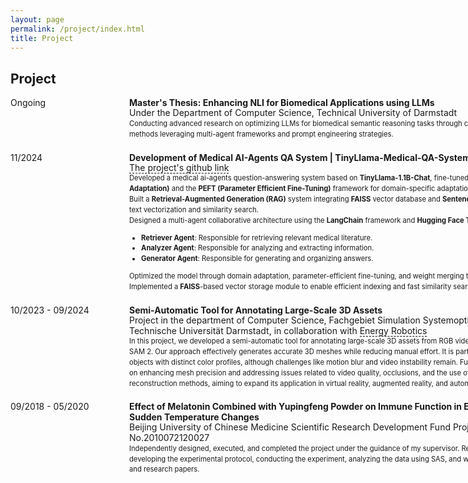 ```yaml
---
layout: page
permalink: /project/index.html
title: Project
---
```


## Project

<style>
  .underline-effect {
    text-decoration: none;
    border-bottom: 1px dashed black;
  }
  .underline-effect:hover {
    border-bottom: 1px solid black;
  }
</style>

<dl>
<dt style="width: 180px; float: left;">Ongoing</dt>
  <dd style="margin-left: 190px; margin-bottom: 20px; max-width: 700px;">
    <span style="display: block; width: 700px; font-weight: bold;">Master's Thesis: Enhancing NLI for Biomedical Applications using LLMs</span>
    <div style="line-height: 1.2;">
      <span style="display: block; width: 700px;">Under the Department of Computer Science, Technical University of Darmstadt</span>
    </div>
    <div style="font-size: 0.8em; line-height: 1.5;">
      <span style="display: block; width: 700px;">Conducting advanced research on optimizing LLMs for biomedical semantic reasoning tasks through cost-efficient and robust methods leveraging multi-agent frameworks and prompt engineering strategies.</span>
    </div>
  </dd>

<dt style="width: 180px; float: left;">11/2024</dt>
  <dd style="margin-left: 190px; margin-bottom: 20px; max-width: 700px;">
    <span style="white-space: nowrap; font-weight: bold;">Development of Medical AI-Agents QA System | TinyLlama-Medical-QA-System</span>
    <div style="line-height: 1.2;">
      <span style="display: block; width: 700px;"> <a href="https://github.com/zkManuel0123/TinyLlama-medical-qa-system" target="_blank" class="underline-effect">The project's github link</a></span>
    </div>
    <div style="font-size: 0.8em; line-height: 1.5;">
    <span style="display: block; width: 700px;">
        Developed a medical ai-agents question-answering system based on <strong>TinyLlama-1.1B-Chat</strong>,
        fine-tuned using <strong>LoRA (Low-Rank Adaptation)</strong> and the <strong>PEFT (Parameter Efficient Fine-Tuning)</strong> framework for domain-specific adaptation.<br>
        Built a <strong>Retrieval-Augmented Generation (RAG)</strong> system integrating <strong>FAISS</strong> vector database and <strong>Sentence Transformers</strong> for efficient text vectorization and similarity search.<br>
        Designed a multi-agent collaborative architecture using the <strong>LangChain</strong> framework and <strong>Hugging Face Transformers</strong> library:<br>
        <ul>
            <li><strong>Retriever Agent</strong>: Responsible for retrieving relevant medical literature.</li>
            <li><strong>Analyzer Agent</strong>: Responsible for analyzing and extracting information.</li>
            <li><strong>Generator Agent</strong>: Responsible for generating and organizing answers.</li>
        </ul>
        Optimized the model through domain adaptation, parameter-efficient fine-tuning, and weight merging techniques.<br>
        Implemented a <strong>FAISS</strong>-based vector storage module to enable efficient indexing and fast similarity search.
    </span>
    </div>
  </dd>

  <dt style="width: 180px; float: left;">10/2023 - 09/2024</dt>
  <dd style="margin-left: 190px; margin-bottom: 20px; max-width: 700px;">
    <span style="white-space: nowrap; font-weight: bold;">Semi-Automatic Tool for Annotating Large-Scale 3D Assets</span>
    <div style="line-height: 1.2;">
      <span style="display: block; width: 700px;">Project in the department of Computer Science, Fachgebiet Simulation Systemoptimierung und Robotik, Technische Universität Darmstadt, in collaboration with <a href="https://www.energy-robotics.com/" target="_blank" class="underline-effect">Energy Robotics</a></span>
    </div>
    <div style="font-size: 0.8em; line-height: 1.5;">
      <span style="display: block; width: 700px;">In this project, we developed a semi-automatic tool for annotating large-scale 3D assets from RGB videos, using NeRF, SA3D, and SAM 2. Our approach effectively generates accurate 3D meshes while reducing manual effort. It is particularly suited for larger objects with distinct color profiles, although challenges like motion blur and video instability remain. Future improvements will focus on enhancing mesh precision and addressing issues related to video quality, occlusions, and the use of implicit surface reconstruction methods, aiming to expand its application in virtual reality, augmented reality, and automated inspection systems.</span>
    </div>
  </dd>

  <dt style="width: 180px; float: left;">09/2018 - 05/2020</dt>
  <dd style="margin-left: 190px; margin-bottom: 20px; max-width: 700px;">
    <span style="display: block; width: 700px; font-weight: bold;">Effect of Melatonin Combined with Yupingfeng Powder on Immune Function in Elderly Rats Under Sudden Temperature Changes</span>
    <div style="line-height: 1.2;">
      <span style="display: block; width: 700px;">Beijing University of Chinese Medicine Scientific Research Development Fund Project, No.2010072120027</span>
    </div>
    <div style="font-size: 0.8em; line-height: 1.5;">
      <span style="display: block; width: 700px;">Independently designed, executed, and completed the project under the guidance of my supervisor. Responsibilities included developing the experimental protocol, conducting the experiment, analyzing the data using SAS, and writing the final project report and research papers.</span>
    </div>
  </dd>
</dl>



